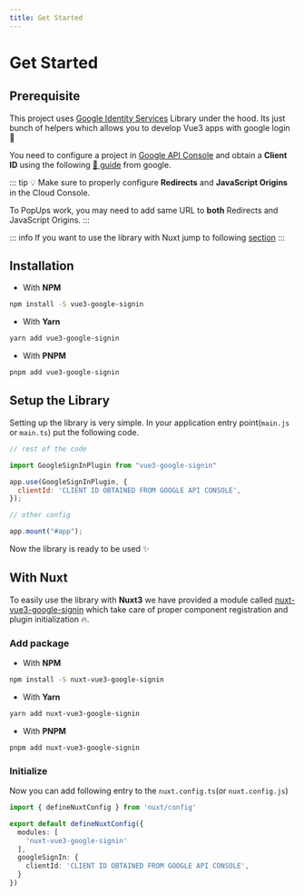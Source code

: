 ```yaml
---
title: Get Started
---
```


# Get Started

## Prerequisite

This project uses [Google Identity Services](https://developers.google.com/identity/gsi/web) Library under the hood. Its just bunch of helpers
which allows you to develop Vue3 apps with google login :rocket:

You need to configure a project in [Google API Console](https://console.developers.google.com/apis) and obtain a **Client ID** using the following
[:memo: guide](https://developers.google.com/identity/gsi/web/guides/get-google-api-clientid#get_your_google_api_client_id) from google.

::: tip
:bulb: Make sure to properly configure **Redirects** and **JavaScript Origins** in the Cloud Console.

To PopUps work, you may need to add same URL to **both** Redirects and JavaScript Origins.
:::

::: info
If you want to use the library with Nuxt jump to following [section](#with-nuxt)
:::

## Installation

- With **NPM**

```bash
npm install -S vue3-google-signin
```

- With **Yarn**

```bash
yarn add vue3-google-signin
```

- With **PNPM**

```bash
pnpm add vue3-google-signin
```

## Setup the Library

Setting up the library is very simple. In your application entry point(`main.js` or `main.ts`)
put the following code.

```js
// rest of the code

import GoogleSignInPlugin from "vue3-google-signin"

app.use(GoogleSignInPlugin, {
  clientId: 'CLIENT ID OBTAINED FROM GOOGLE API CONSOLE',
});

// other config

app.mount("#app");
```

Now the library is ready to be used :sparkles:

## With Nuxt

To easily use the library with **Nuxt3** we have provided a module called [nuxt-vue3-google-signin](https://github.com/wavezync/nuxt-vue3-google-signin) which take care of proper component registration and plugin initialization :fire:.

### Add package

- With **NPM**

```bash
npm install -S nuxt-vue3-google-signin
```

- With **Yarn**

```bash
yarn add nuxt-vue3-google-signin
```

- With **PNPM**

```bash
pnpm add nuxt-vue3-google-signin
```

### Initialize

Now you can add following entry to the `nuxt.config.ts`(or `nuxt.config.js`)

```ts
import { defineNuxtConfig } from 'nuxt/config'

export default defineNuxtConfig({
  modules: [
    'nuxt-vue3-google-signin'
  ],
  googleSignIn: {
    clientId: 'CLIENT ID OBTAINED FROM GOOGLE API CONSOLE',
  }
})
```

